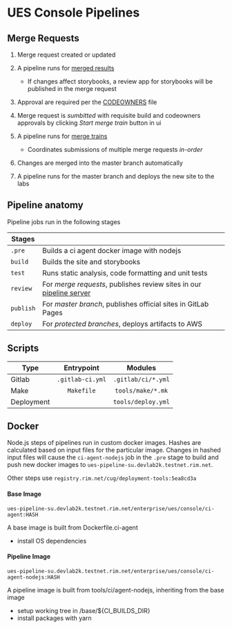 # UES Console Pipelines

## Merge Requests

1. Merge request created or updated

1. A pipeline runs for [merged results](https://docs.gitlab.com/ee/ci/merge_request_pipelines/pipelines_for_merged_results/)

   - If changes affect storybooks, a review app for storybooks will be published in the merge request

1. Approval are required per the [CODEOWNERS](./CODEOWNERS) file

1. Merge request is _sumbitted_ with requisite build and codeowners approvals by clicking _Start merge train_ button in ui

1. A pipeline runs for [merge trains](https://docs.gitlab.com/ee/ci/merge_request_pipelines/pipelines_for_merged_results/merge_trains/)

   - Coordinates submissions of multiple merge requests _in-order_

1. Changes are merged into the master branch automatically

1. A pipeline runs for the master branch and deploys the new site to the labs

## Pipeline anatomy

Pipeline jobs run in the following stages

| Stages    |                                                                                                                    |
| --------- | ------------------------------------------------------------------------------------------------------------------ |
| `.pre`    | Builds a ci agent docker image with nodejs                                                                         |
| `build`   | Builds the site and storybooks                                                                                     |
| `test`    | Runs static analysis, code formatting and unit tests                                                               |
| `review`  | For _merge requests_, publishes review sites in our [pipeline server](https://ues-console-sites.sw.rim.net/sites/) |
| `publish` | For _master branch_, publishes official sites in GitLab Pages                                                      |
| `deploy`  | For _protected branches_, deploys artifacts to AWS                                                                 |

## Scripts

| Type       |    Entrypoint    |      Modules       |
| ---------- | :--------------: | :----------------: |
| Gitlab     | `.gitlab-ci.yml` | `.gitlab/ci/*.yml` |
| Make       |    `Makefile`    | `tools/make/*.mk`  |
| Deployment |                  | `tools/deploy.yml` |

## Docker

Node.js steps of pipelines run in custom docker images. Hashes are calculated based on input files for the particular image. Changes in hashed input files will cause the `ci-agent-nodejs` job in the `.pre` stage to build and push new docker images to `ues-pipeline-su.devlab2k.testnet.rim.net`.

Other steps use `registry.rim.net/cug/deployment-tools:5ea8cd3a`

#### Base Image

    ues-pipeline-su.devlab2k.testnet.rim.net/enterprise/ues/console/ci-agent:HASH

A base image is built from Dockerfile.ci-agent

- install OS dependencies

#### Pipeline Image

    ues-pipeline-su.devlab2k.testnet.rim.net/enterprise/ues/console/ci-agent-nodejs:HASH

A pipeline image is built from tools/ci/agent-nodejs, inheriting from the base image

- setup working tree in /base/${CI_BUILDS_DIR}
- install packages with yarn

